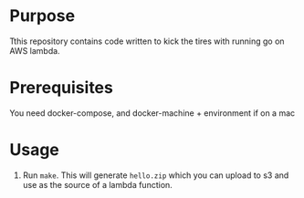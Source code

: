 # Purpose

Tthis repository contains code written to kick the tires with running go on AWS
lambda.

# Prerequisites

You need docker-compose, and docker-machine + environment if on a mac

# Usage

1. Run `make`. This will generate `hello.zip` which you can upload to s3 and
     use as the source of a lambda function.
